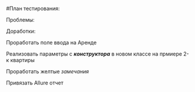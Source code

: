 #План тестирования:

Проблемы:


Доработки:

Проработать поле ввода на Аренде

Реализовать параметры с ***конструктора*** в новом классе на прмиере 2-к квартиры

Проработать желтые _замечания_

Привязать Allure отчет

